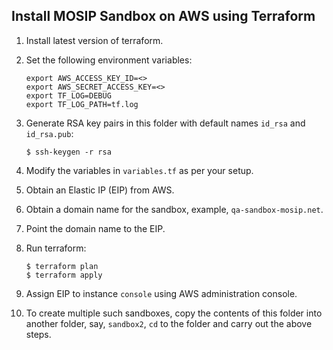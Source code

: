 ## Install MOSIP Sandbox on AWS using Terraform

1. Install latest version of terraform. 

1. Set the following environment variables:
    ```
    export AWS_ACCESS_KEY_ID=<>
    export AWS_SECRET_ACCESS_KEY=<>
    export TF_LOG=DEBUG
    export TF_LOG_PATH=tf.log  
    ```
1. Generate RSA key pairs in this folder with default names `id_rsa` and `id_rsa.pub`:
    ```
    $ ssh-keygen -r rsa
    ```
1. Modify the variables in `variables.tf` as per your setup. 

1. Obtain an Elastic IP (EIP) from AWS.

1. Obtain a domain name for the sandbox, example, `qa-sandbox-mosip.net`.   

1. Point the domain name to the EIP. 

1. Run terraform:
    ```
    $ terraform plan
    $ terraform apply
    ```
1. Assign EIP to instance `console` using AWS administration console.

1. To create multiple such sandboxes, copy the contents of this folder into another folder, say, `sandbox2`, `cd` to the folder and carry out the above steps. 


